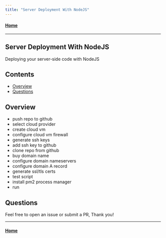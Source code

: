 ```yaml
---
title: "Server Deployment With NodeJS"
---
```


#### [Home](https://pikaxyz420.github.io/guides/)

---

## Server Deployment With NodeJS

Deploying your server-side code with NodeJS

## Contents

- [Overview](#overview)
- [Questions](#questions)

## Overview

- push repo to github
- select cloud provider
- create cloud vm
- configure cloud vm firewall
- generate ssh keys
- add ssh key to github
- clone repo from github
- buy domain name
- configure domain nameservers
- configure domain A record
- generate ssl/tls certs
- test script
- install pm2 process manager
- run

## Questions

Feel free to open an issue or submit a PR, Thank you!

---

#### [Home](https://pikaxyz420.github.io/guides/)
